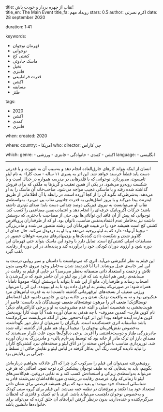 
title: نقاب از چهره بردار و خودت باش!  
title_en: The Main Event
title_fa: رویداد مهم 
stars: 0.5
author: اکرم نصرتی
date: 28 september 2020

duration: 1:41

keywords:
  - قهرمان نوجوان
  - نوجوانی
  - کشتی کج
  - ماسک جادوئی
  - تخیل
  - فانتزی
  - قدرت فراطبیعی
  - اکشن
  - مسابقه
  - طنز

tags:
  - 2020
  - اکشن 
  - کمدی
  - فانتزی  

when:
  created: 2020

where:
  country:
    - آمریکا 
who:
  director: جی کاراس
   
which:
  genre:
    - اکشن
    - کمدی
    - خانوادگی
    - فانتزی
    - ورزشی
  language:
    - انگلیسی
   
---

انسان از اینکه بتواند کارهای خارق‌العاده انجام دهد و به‌سبب آن به شهرت و یا قدرتی دست یابد قطعاً خرسند خواهد شد. این اثر به پسری ۱۱ ساله - سث کارا- به نام لیئو ثامسون، می‌پردازد. نوجوانی که با قلدرهایی در مدرسه همواره در جدال است و با شکست روبه‌رو می‌شود. در یکی از همین تعقیب‌ و گریزها به ملکی که برای فروش گذاشته شده رفته و با ماسکی عجیب مواجه می‌شود. صاحب‌خانه آن ماسک را به او می‌دهد، به‌شرطی‌که نگوید آن را از کجا آورده است. در رابطه با آن اطلاعاتی از طریق اینترنت پیدا می‌کند و با بروز اتفاق‌هایی به قدرت جادویی نقاب پی می‌برد. به‌واسطه‌ی نقاب او می‌توانست به نیروی فیزیکی دوصد چندانی دست باید؛ صدای بَم‌تری داشته باشد؛ حرکات آکروباتیک حرفه‌ای  را انجام دهد و اعتماد‌به‌نفس مضاعفی را کسب کند. نوجوانی که پیش از آن فاقد این توانائی‌ها بود. حتی از مصاحبت با دختری که دوستش داشت نیز به‌خاطر عدم اعتما‌د‌به‌نفس مناسب، ناتوان بود. او که از طرفداران پروپاقرص کشتی کج است همیشه خود را در هیبت قهرمانان این رشته متصور می‌شده و مادربزرگی - تیچینا آرنولد- دارد که به لیئو روحیه می‌دهد و با او به درد‌ودل می‌کند. حال جدای از گلاویز شدن و شکست دادن گنده‌بک‌ها و بزن‌بهادرهای مدرسه خواهان حضور در مسابقات اصلی کشتی‌کج است. تمایل دارد با وجود این ماسک بتواند حتی قهرمان این دوره شود و آرزوی دوران کودکی خود را برآورده کند و پدیده‌ای در این دوره از رقابت، لقب گیرد. 

این فیلم به نظر انگیزشی می‌آید. اثری که می‌توانست با داستان و سیر روایی درست به این امر جامه‌ی عمل بپوشاند. اما آیا قدرتمند شدن به‌خاطر وجود نیروی جادویی بدون تلاش و زحمت و استعداد ذاتی منصفانه به‌نظر می‌رسد؟ در جایی از فیلم به رقابت در مسابقه‌ی رقص هم اشاره شد که قرار بود لیئو در آن حاضر شود که درگیرشدن با اصحاب رسانه و طرفداران، مانع از این شد تا بتواند با دوستش اریکا- مومونا تامادا- همراه شود؛ در صورتی‌که پیشتر به او قول داده بود تا به او بپیوندد. این اثر را می‌توان ورژنی ضعیف از نسخه‌های ابرقهرمانی گذشته دانست؛ نه به قدرت لباس‌های مرد عنکبوتی بود و نه به واقعیت نزدیک شدن و پر جاذبه بودن پرِ جادویی دامبو، فیل افسانه‌ای نوستالژیک! ضعف اثر را مرهون نوشته‌های ضعیف نویسندگان باید دانست؛ قاصر از هویت‌بخشی به شخصیت اصلی و البته عدم مشروعیت به او و برخی کاراکترهای دیگر؛ نام کوین هارت- کمدین معروف- با چه هدفی به میان آورده شد؟  آیا سِث کارا نویدبخش کوین هارت آینده خواهد بود؟ این اثر کودک-محور بیش از آنکه می‌بایست سرگرم‌کننده باشد متأسفانه اثری خسته‌کننده است. بازیگران را نمی‌توان از نظر دور نگهداشت، به‌خصوص نقش‌آفرینان نوجوان را؛ تیچینا آرنولد هم طبق آثار گذشته ارائه شده مادربزرگی طناز و دوست‌داشتنی را آفرید. برخی دیالوگ‌ها بدون علت تکرار می‌شدند که مصداق بارز آن ترک مادر از خانه بود که توسط پدر-اَدِم پالی- و مادربزرگ به زبان آورده شد. نورپردازی مناسب با طراحی صحنه را در اتاق لیئو و صحنه‌های نبرد کشتی‌کج کاران را نباید نادیده گرفت. رنگ آبی به‌کار گرفته در لباس لیئو و نقابش حاکی از تسلط و چیرگی بر رقَبایش بود.

روی‌هم‌رفته نمی‌توان این فیلم را سرکوب کرد چرا که اگر عادلانه بخواهیم درباره‌اش بگوییم، باید به پندهایی که به طیف نوجوان پیشکش کرد توجه نمود. اصالتی که هر فرد می‌تواند به‌واسطه‌ی زیرکی و استعدادش کسب کند و نه نقابی دروغین. هم‌کلاسی‌های لیئو تا زمانی‌که وارد عرصه‌ی رقابت در رشته‌ی موردعلاقه‌اشان نمی‌شدند قادر به شناسائی استعداد خود نبودند؛ و بعید نبود که برای همیشه فرصتی برای نشان دادن استعداد خود پیدا نکنند و نبوغ‌شان در نطفه خفه می‌شد. این فیلم برای گروه سنی کودک و به‌خصوص نوجوان دلچسب می‌تواند باشد. اثری با تم کمیک و فانتزی که لحظات سرگرم‌کننده و خنده‌داری، بدون درنظر گرفتن ایرادهای آن خلق کرده که می‌تواند برای خانواده‌ها دلنشین باشد.